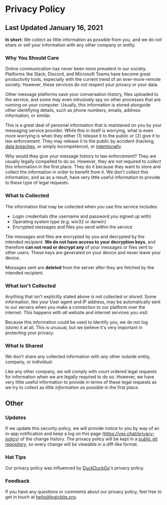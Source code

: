 # Privacy Policy

## Last Updated January 16,  2021

**In short**: We collect as little information as possible from you, and we do *not* share or sell your information with any other company or entity.

### Why You Should Care

Online communication has never been more prevalent in our society. Platforms like Slack, Discord, and Microsoft Teams have become great productivity tools, especially with the current trend of an ever-more-remote society. However, these services do not respect your privacy or your data.

Other message platforms save your conversation history, files uploaded to the service, and some may even intrusively spy on other processes that are running on your computer. Usually, this information is stored alongside other identifying details, such as phone numbers, emails, address information, or similar. 

This is a great deal of personal information that is maintaned on you by your messaging service provider. While this in itself is worrying, what is even more worrying is when they either (1) release it to the public or (2) give it to law enforcement. They may release it to the public by accident (hacking, [data breaches](https://www.mcafee.com/blogs/enterprise/cloud-security/slhacked-new-stats-slack-breach/), or simply incompetence), or [intentionally](https://www.nytimes.com/2006/08/09/technology/09aol.html).

Why would they give your message history to law enforcement? They are usually legally compelled to do so. However, they are not required to *collect* this information in the first place. They do it because they want to store and collect the information in order to benefit from it. We don't collect this information, and as as a result, have very little useful information to provide to these type of legal requests.

### What Is Collected

The information that may be collected when you use this service includes:

- Login credentials (the username and password you signed up with)
- Operating system type (e.g. win32 or darwin)
- Encrypted messages and files you send within the service

The messages and files are encrypted by you and decrypted by the intended recipient.
**We do not have access to your decryption keys**, and therefore **can not read or decrypt any** of your messages or files sent to other users. These keys are generated on your device and never leave your device.

Messages sent are **deleted** from the server after they are fetched by the intended recipient.

### What Isn't Collected

Anything that isn't explicitly stated above is not collected or stored. Some information, like your User agent and IP address, may be automatically sent to our servers when you make a connection to our platform over the internet. This happens with *all* website and internet services you visit.

Because this information could be used to identify you, we do not log (store) it at all. This is unusual, but we believe it's very important in protecting your privacy.

### What Is Shared

We don't share any collected information with any other outside entity, company, or individual. 

Like any other company, we will comply with court ordered legal requests for information when we are legally required to do so. However, we have very little useful information to provide in terms of these legal requests as we try to collect as *little information as possible* in the first place.

## Other

### Updates

If we update this security policy, we will provide notice to you by way of an in-app notification and keep a log on this page (https://vex.chat/privacy-policy) of the change history. The privacy policy will be kept in a [public git repository](https://github.com/vex-chat/privacy-policy), so every change will be viewable in a diff-like format.

### Hat Tips

Our privacy policy was influenced by [DuckDuckGo](https://duckduckgo.com/)'s privacy policy. 

### Feedback

If you have any questions or comments about our privacy policy, feel free to get in touch at hello@logicbite.org.
